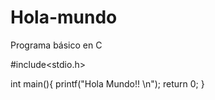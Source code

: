 # Hola-mundo
Programa básico en C

#include<stdio.h>

int main(){
    printf("Hola Mundo!! \n");
    return 0;
}
